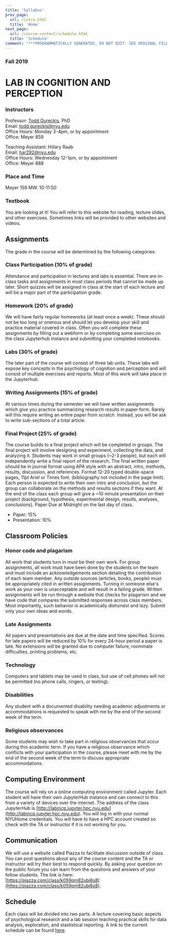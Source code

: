 ```yaml
---
title: 'Syllabus'
prev_page:
  url: /intro.html
  title: 'Home'
next_page:
  url: /course-content/schedule.html
  title: 'Schedule'
comment: "***PROGRAMMATICALLY GENERATED, DO NOT EDIT. SEE ORIGINAL FILES IN /content***"
---
```

### Fall 2019
# LAB IN COGNITION AND PERCEPTION

### Instructors

Professor: [Todd Gureckis](http://gureckislab.org), PhD   
Email: todd.gureckis@nyu.edu  
Office Hours: Monday 3-4pm, or by appointment  
Office: Meyer 859

Teaching Assistant: Hillary Raab  
Email: har292@nyu.edu  
Office Hours:  Wednesday 12-1pm, or by appointment  
Office: Meyer 888  

### Place and Time
Meyer 159
MW: 10-11:50

### Textbook
You are looking at it!  You will refer to this website for reading, lecture slides, and other exercises.  Sometimes links will be provided to other websites and videos.
 
## Assignments
The grade in the course will be determined by the following categories:

### Class Participation (10% of grade)
Attendance and participation in lectures and labs is essential. There are in-class tasks and assignments in most class periods that cannot be made up later. Short quizzes will be assigned in class at the start of each lecture and will be a major part of the participation grade.

### Homework (20% of grade)
We will have fairly regular homeworks (at least once a week). These should not be too long or onerous and should let you develop your skill and practice material covered in class.  Often you will complete these assignments by filling out a webform or by completing some exercises on the class Jupyterhub instance and submitting your completed notebooks.

### Labs (30% of grade)
The later part of the course will consist of three lab units.  These labs will expose key concepts in the psychology of cognition and perception and will consist of multiple exercises and reports.  Most of this work will take place in the Jupyterhub.

### Writing Assignments (15% of grade)
At various times during the semester we will have written assignments which give you practice summarizing research results in paper form.  Rarely will this require writing an entire paper from scratch.  Instead, you will be ask to write sub-sections of a total article.

### Final Project (25% of grade)
The course builds to a final project which will be completed in groups.  The final project will involve designing and experiment, collecting the data, and analyzing it.  Students may work in small groups (~2-3 people), but each will independently write a final report of the research.  The final written paper should be in journal format using APA style with an abstract, intro, methods, results, discussion, and references. Format 12-20 typed double-space pages, 11pt Ariel or Times font. (bibliography not included in the page limit).  Each person is expected to write their own intro and conclusion, but the group can collaborate on the methods and results sections if they want.  At the end of the class each group will give a ~10 minute presentation on their project (background, hypothesis, experimental design, results, analyses, conclusions).  Paper Due at Midnight on the last day of class.
 - Paper: 15%
 - Presentation: 10%

## Classroom Policies

### Honor code and plagarism
All work that students turn in must be their own work. For group assignments, all work must have been done by the students on the team and must include an acknowledgements section detailing the contribution of each team member. Any outside sources (articles, books, people) must be appropriately cited in written assignments. Turning in someone else's work as your own is unacceptable and will result in a failing grade. Written assignments will be run through a website that checks for plagarism and we have code that compares the submitted responses across class members. Most importantly, such behavior is academically dishonest and lazy. Submit only your own ideas and words.


### Late Assignments
All papers and presentations are due at the date and time specified.  Scores for late papers will be reduced by 10% for every 24-hour period a paper is late. No extensions will be granted due to computer failure, roommate difficulties, printing problems, etc. 

### Technology
Computers and tablets may be used in class, but use of cell phones will not be permitted (no phone calls, ringers, or texting).

### Disabilities
Any student with a documented disability needing academic adjustments or accommodations is requested to speak with me by the end of the second week of the term.

### Religious observances
Some students may wish to take part in religious observances that occur during this academic term. If you have a religious observance which conflicts with your participation in the course, please meet with me by the end of the second week of the term to discuss appropriate accommodations.

## Computing Environment
The course will rely on a online computing environment called Jupyter.  Each student will have their own JupyterHub instance and can connect to this from a variety of devices over the internet.  The address of the class JupyterHub is [http://labincp.jupyter.hpc.nyu.edu](http://labincp.jupyter.hpc.nyu.edu).  You will log in with your normal NYUHome credentials.  You will have to have a HPC account created so check with the TA or instructor if it is not working for you.

## Communication
We will use a website called Piazza to facilitate discussion outside of class.  You can post questions about any of the course content and the TA or instructor will try their best to respond quickly.  By asking your question on the public forum you can learn from the questions and answers of your fellow students.  The link is here: [https://piazza.com/class/k059qm82ubi6s8](https://piazza.com/class/k059qm82ubi6s8).

## Schedule

Each class will be divided into two parts.  A lecture covering basic aspects of psychological research and a lab session teaching practical skills for data analysis, exploration, and stastistical reporting.  A link to the current schedule can be found [here](schedule).




